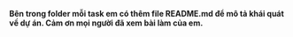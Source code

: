 **Bên trong folder mỗi task em có thêm file README.md để mô tả khái quát về dự án. Cảm ơn mọi người đã xem bài làm của em.**
